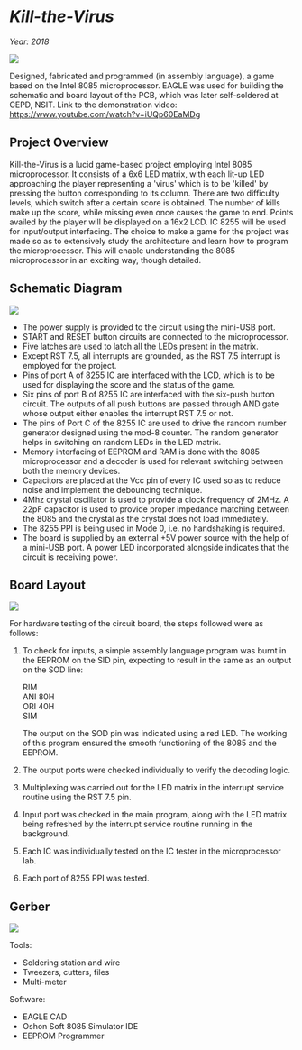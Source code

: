 # *Kill-the-Virus*
<i>Year: 2018</i>

<img src="https://user-images.githubusercontent.com/32619706/149883709-d17ce99c-5617-4dc2-a492-fd3b590a5fdc.png">

Designed, fabricated and programmed (in assembly language), a game based on the Intel 8085 microprocessor. EAGLE was used for building the schematic and board layout of the PCB, which was later self-soldered at CEPD, NSIT. Link to the demonstration video: https://www.youtube.com/watch?v=iUQp60EaMDg

## Project Overview
Kill-the-Virus is a lucid game-based project employing Intel 8085 microprocessor. It consists of a 6x6 LED matrix, with each lit-up LED approaching the player representing a 'virus' which is to be 'killed' by pressing the button corresponding to its column. There are two difficulty levels, which switch after a certain score is obtained. The number of kills make up the score, while missing even once causes the game to end. Points availed by the player will be displayed on a 16x2 LCD. IC 8255 will be used for input/output interfacing. The choice to make a game for the project was made so as to extensively study the architecture and learn how to program the microprocessor. This will enable understanding the 8085 microprocessor in an exciting way, though detailed.

## Schematic Diagram

<img src="https://user-images.githubusercontent.com/32619706/149880580-b8c24fd7-1753-4189-b1a7-b57ae3998e97.png">

* The power supply is provided to the circuit using the mini-USB port.
* START and RESET button circuits are connected to the microprocessor.
* Five latches are used to latch all the LEDs present in the matrix.
* Except RST 7.5, all interrupts are grounded, as the RST 7.5 interrupt is employed for the project.
* Pins of port A of 8255 IC are interfaced with the LCD, which is to be used for displaying the score and the status of the game.
* Six pins of port B of 8255 IC are interfaced with the six-push button circuit. The outputs of all push buttons are passed through AND gate whose output either enables the interrupt RST 7.5 or not.
* The pins of Port C of the 8255 IC are used to drive the random number generator designed using the mod-8 counter. The random generator helps in switching on random LEDs in the LED matrix.
* Memory interfacing of EEPROM and RAM is done with the 8085 microprocessor and a decoder is used for relevant switching between both the memory devices.
* Capacitors are placed at the Vcc pin of every IC used so as to reduce noise and implement the debouncing technique.
* 4Mhz crystal oscillator is used to provide a clock frequency of 2MHz. A 22pF capacitor is used to provide proper impedance matching between the 8085 and the crystal as the crystal does not load immediately.
* The 8255 PPI is being used in Mode 0, i.e. no handshaking is required.
* The board is supplied by an external +5V power source with the help of a mini-USB port. A power LED incorporated alongside indicates that the circuit is receiving power.

## Board Layout

<img src="https://user-images.githubusercontent.com/32619706/149880735-116e7f3a-a007-4481-962a-9b6a5f211f31.png">

For hardware testing of the circuit board, the steps followed were as follows:

1. To check for inputs, a simple assembly language program was burnt in the EEPROM on the SID pin, expecting to result in the same as an output on the SOD line:

    RIM \
    ANI 80H \
    ORI 40H \
    SIM

    The output on the SOD pin was indicated using a red LED. The working of this program ensured the smooth functioning of the 8085 and the EEPROM.

2. The output ports were checked individually to verify the decoding logic.
3. Multiplexing was carried out for the LED matrix in the interrupt service routine using the RST 7.5 pin.
4. Input port was checked in the main program, along with the LED matrix being refreshed by the interrupt service routine running in the background.
5. Each IC was individually tested on the IC tester in the microprocessor lab.
6. Each port of 8255 PPI was tested.


## Gerber

<img src="https://user-images.githubusercontent.com/32619706/149880834-3e6f9052-f5f6-4145-bf30-d3f576dda6ab.png">

Tools:
* Soldering station and wire
* Tweezers, cutters, files
* Multi-meter

Software:
* EAGLE CAD
* Oshon Soft 8085 Simulator IDE
* EEPROM Programmer  

